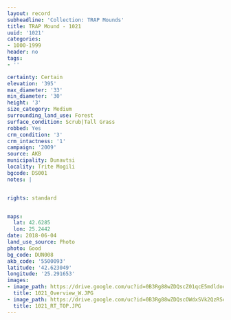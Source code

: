 ```yaml
---
layout: record
subheadline: 'Collection: TRAP Mounds'
title: TRAP Mound - 1021
uuid: '1021'
categories:
- 1000-1999
header: no
tags:
- ''

certainty: Certain
elevation: '395'
max_diameter: '33'
min_diameter: '30'
height: '3'
size_category: Medium
surrounding_land_use: Forest
surface_condition: Scrub|Tall Grass
robbed: Yes
crm_condition: '3'
crm_intactness: '1'
campaign: '2009'
source: AKB
municipality: Dunavtsi
locality: Trite Mogili
bgcode: DS001
notes: |


rights: standard


maps:
  lat: 42.6285
  lon: 25.2442
date: 2018-06-04
land_use_source: Photo
photo: Good
bg_code: DUN008
akb_code: '5500093'
latitude: '42.623049'
longitude: '25.291653'
images:
- image_path: https://drive.google.com/uc?id=0B3Rg88wZDQscZ01qcE5mdldocm8
  title: 1021_Overview_W.JPG
- image_path: https://drive.google.com/uc?id=0B3Rg88wZDQscOWdxSVk2QzRScms
  title: 1021_RT_TOP.JPG
---
```

